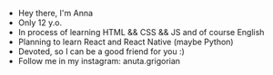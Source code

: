 - Hey there, I'm Anna
- Only 12 y.o.
- In process of learning HTML && CSS && JS and of course English
- Planning to learn React and React Native (maybe Python)
- Devoted, so I can be a good friend for you :)
- Follow me in my instagram: anuta.grigorian

<!---
Anna-Developer/Anna-Developer is a ✨ special ✨ repository because its `README.md` (this file) appears on your GitHub profile.
You can click the Preview link to take a look at your changes.
--->
